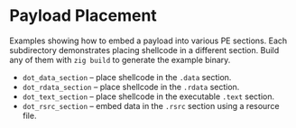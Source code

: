 # Payload Placement

Examples showing how to embed a payload into various PE sections. Each subdirectory demonstrates placing shellcode in a different section. Build any of them with `zig build` to generate the example binary.

- `dot_data_section` – place shellcode in the `.data` section.
- `dot_rdata_section` – place shellcode in the `.rdata` section.
- `dot_text_section` – place shellcode in the executable `.text` section.
- `dot_rsrc_section` – embed data in the `.rsrc` section using a resource file.
